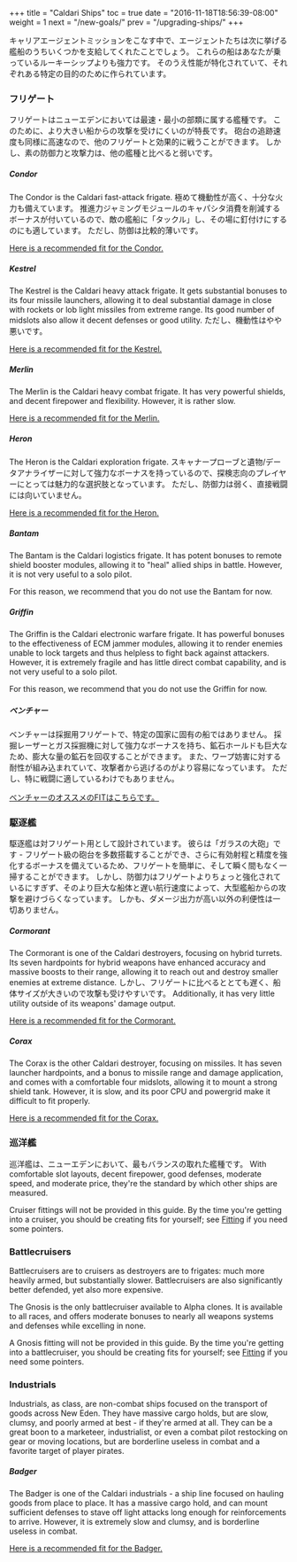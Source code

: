 +++ title = "Caldari Ships" toc = true date = "2016-11-18T18:56:39-08:00" weight = 1 next = "/new-goals/" prev = "/upgrading-ships/" +++

キャリアエージェントミッションをこなす中で、エージェントたちは次に挙げる艦船のうちいくつかを支給してくれたことでしょう。 これらの船はあなたが乗っているルーキーシップよりも強力です。 そのうえ性能が特化されていて、それぞれある特定の目的のために作られています。

### フリゲート

フリゲートはニューエデンにおいては最速・最小の部類に属する艦種です。 このために、より大きい船からの攻撃を受けにくいのが特長です。 砲台の追跡速度も同様に高速なので、他のフリゲートと効果的に戦うことができます。 しかし、素の防御力と攻撃力は、他の艦種と比べると弱いです。

##### Condor

The Condor is the Caldari fast-attack frigate. 極めて機動性が高く、十分な火力も備えています。 推進力ジャミングモジュールのキャパシタ消費を削減するボーナスが付いているので、敵の艦船に「タックル」し、その場に釘付けにするのにも適しています。 ただし、防御は比較的薄いです。

[Here is a recommended fit for the Condor.](/upgrading-ships/caldari/condor/)

##### Kestrel

The Kestrel is the Caldari heavy attack frigate. It gets substantial bonuses to its four missile launchers, allowing it to deal substantial damage in close with rockets or lob light missiles from extreme range. Its good number of midslots also allow it decent defenses or good utility. ただし、機動性はやや悪いです。

[Here is a recommended fit for the Kestrel.](/upgrading-ships/caldari/kestrel/)

##### Merlin

The Merlin is the Caldari heavy combat frigate. It has very powerful shields, and decent firepower and flexibility. However, it is rather slow.

[Here is a recommended fit for the Merlin.](/upgrading-ships/caldari/merlin/)

##### Heron

The Heron is the Caldari exploration frigate. スキャナープローブと遺物/データアナライザーに対して強力なボーナスを持っているので、探検志向のプレイヤーにとっては魅力的な選択肢となっています。 ただし、防御力は弱く、直接戦闘には向いていません。

[Here is a recommended fit for the Heron.](/upgrading-ships/caldari/heron/)

##### Bantam

The Bantam is the Caldari logistics frigate. It has potent bonuses to remote shield booster modules, allowing it to "heal" allied ships in battle. However, it is not very useful to a solo pilot.

For this reason, we recommend that you do not use the Bantam for now.

##### Griffin

The Griffin is the Caldari electronic warfare frigate. It has powerful bonuses to the effectiveness of ECM jammer modules, allowing it to render enemies unable to lock targets and thus helpless to fight back against attackers. However, it is extremely fragile and has little direct combat capability, and is not very useful to a solo pilot.

For this reason, we recommend that you do not use the Griffin for now.

##### ベンチャー

ベンチャーは採掘用フリゲートで、特定の国家に固有の船ではありません。 採掘レーザーとガス採掘機に対して強力なボーナスを持ち、鉱石ホールドも巨大なため、膨大な量の鉱石を回収することができます。 また、ワープ妨害に対する耐性が組み込まれていて、攻撃者から逃げるのがより容易になっています。 ただし、特に戦闘に適しているわけでもありません。

[ベンチャーのオススメのFITはこちらです。](/upgrading-ships/caldari/venture/)

### 駆逐艦

駆逐艦は対フリゲート用として設計されています。 彼らは「ガラスの大砲」です - フリゲート級の砲台を多数搭載することができ、さらに有効射程と精度を強化するボーナスを備えているため、フリゲートを簡単に、そして瞬く間もなく一掃することができます。 しかし、防御力はフリゲートよりちょっと強化されているにすぎず、そのより巨大な船体と遅い航行速度によって、大型艦船からの攻撃を避けづらくなっています。 しかも、ダメージ出力が高い以外の利便性は一切ありません。

##### Cormorant

The Cormorant is one of the Caldari destroyers, focusing on hybrid turrets. Its seven hardpoints for hybrid weapons have enhanced accuracy and massive boosts to their range, allowing it to reach out and destroy smaller enemies at extreme distance. しかし、フリゲートに比べるととても遅く、船体サイズが大きいので攻撃も受けやすいです。 Additionally, it has very little utility outside of its weapons' damage output.

[Here is a recommended fit for the Cormorant.](/upgrading-ships/caldari/cormorant/)

##### Corax

The Corax is the other Caldari destroyer, focusing on missiles. It has seven launcher hardpoints, and a bonus to missile range and damage application, and comes with a comfortable four midslots, allowing it to mount a strong shield tank. However, it is slow, and its poor CPU and powergrid make it difficult to fit properly.

[Here is a recommended fit for the Corax.](/upgrading-ships/caldari/corax/)

### 巡洋艦

巡洋艦は、ニューエデンにおいて、最もバランスの取れた艦種です。 With comfortable slot layouts, decent firepower, good defenses, moderate speed, and moderate price, they're the standard by which other ships are measured.

Cruiser fittings will not be provided in this guide. By the time you're getting into a cruiser, you should be creating fits for yourself; see [Fitting](/reference/fitting/) if you need some pointers.

### Battlecruisers

Battlecruisers are to cruisers as destroyers are to frigates: much more heavily armed, but substantially slower. Battlecruisers are also significantly better defended, yet also more expensive.

The Gnosis is the only battlecruiser available to Alpha clones. It is available to all races, and offers moderate bonuses to nearly all weapons systems and defenses while excelling in none.

A Gnosis fitting will not be provided in this guide. By the time you're getting into a battlecruiser, you should be creating fits for yourself; see [Fitting](/reference/fitting/) if you need some pointers.

### Industrials

Industrials, as class, are non-combat ships focused on the transport of goods across New Eden. They have massive cargo holds, but are slow, clumsy, and poorly armed at best - if they're armed at all. They can be a great boon to a marketeer, industrialist, or even a combat pilot restocking on gear or moving locations, but are borderline useless in combat and a favorite target of player pirates.

##### Badger

The Badger is one of the Caldari industrials - a ship line focused on hauling goods from place to place. It has a massive cargo hold, and can mount sufficient defenses to stave off light attacks long enough for reinforcements to arrive. However, it is extremely slow and clumsy, and is borderline useless in combat.

[Here is a recommended fit for the Badger.](/upgrading-ships/caldari/badger/)